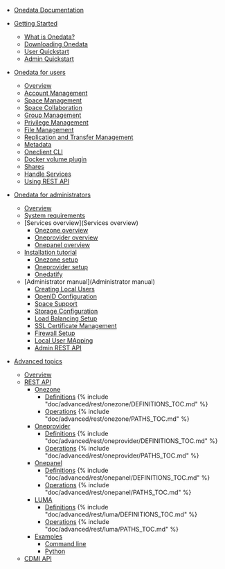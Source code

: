 * [Onedata Documentation](INTRO.md)

* [Getting Started]()
  * [What is Onedata?](doc/getting_started/what_is_onedata.md)
  * [Downloading Onedata](doc/getting_started/downloading_onedata.md)
  * [User Quickstart](doc/getting_started/user_onedata_101.md)
  * [Admin Quickstart](doc/getting_started/admin_onedata_101.md)

* [Onedata for users]()
   * [Overview](doc/user_guide.md)
   * [Account Management](doc/using_onedata/account_management.md)
   * [Space Management](doc/using_onedata/space_management.md)
   * [Space Collaboration](doc/using_onedata/space_collaboration.md)
   * [Group Management](doc/using_onedata/group_management.md)
   * [Privilege Management](doc/using_onedata/privilege_management.md)
   * [File Management](doc/using_onedata/file_management.md)
   * [Replication and Transfer Management](doc/using_onedata/replication_management.md)
   * [Metadata](doc/using_onedata/metadata.md)
   * [Oneclient CLI](doc/using_onedata/oneclient.md)
   * [Docker volume plugin](doc/using_onedata/docker_volume_plugin.md)
   * [Shares](doc/using_onedata/shares.md)
   * [Handle Services](doc/using_onedata/handle_services.md)
   * [Using REST API](doc/using_onedata/using_onedata_from_cli.md)

* [Onedata for administrators]()
   * [Overview](doc/admin_guide.md)
   * [System requirements](doc/system_requirements.md)
   * [Services overview](Services overview)
      * [Onezone overview](doc/administering_onedata/onezone_overview.md)
      * [Oneprovider overview](doc/administering_onedata/provider_overview.md)
      * [Onepanel overview](doc/administering_onedata/onepanel_overview.md)
   * [Installation tutorial](doc/administering_onedata/deployment_tutorial.md)
      * [Onezone setup](doc/administering_onedata/onezone_tutorial.md)
      * [Oneprovider setup](doc/administering_onedata/oneprovider_tutorial.md)
      * [Onedatify](doc/administering_onedata/onedatify.md)
   * [Administrator manual](Administrator manual)
      * [Creating Local Users](doc/administering_onedata/creating_user_accounts.md)
      * [OpenID Configuration](doc/administering_onedata/openid_configuration.md)
      * [Space Support](doc/administering_onedata/provider_space_support.md)
      * [Storage Configuration](doc/administering_onedata/storage_configuration.md)
      * [Load Balancing Setup](doc/administering_onedata/loadbalancing.md)
      * [SSL Certificate Management](doc/administering_onedata/ssl_certificate_management.md)
      * [Firewall Setup](doc/administering_onedata/firewall_setup.md)
      * [Local User MApping](doc/administering_onedata/luma.md)
      * [Admin REST API](doc/administering_onedata/administering_onedata_from_cli.md)
* [Advanced topics](doc/advanced/README.md)
  * [Overview](doc/advanced/README.md)
  * [REST API](doc/advanced/rest/README.md)
     * [Onezone](doc/advanced/rest/onezone/overview.md)
        * [Definitions](doc/advanced/rest/onezone/definitions.md)
{% include "doc/advanced/rest/onezone/DEFINITIONS_TOC.md" %}
        * [Operations](doc/advanced/rest/onezone/paths.md)
{% include "doc/advanced/rest/onezone/PATHS_TOC.md" %}
     * [Oneprovider](doc/advanced/rest/oneprovider/overview.md)
        * [Definitions](doc/advanced/rest/oneprovider/definitions.md)
{% include "doc/advanced/rest/oneprovider/DEFINITIONS_TOC.md" %}
        * [Operations](doc/advanced/rest/oneprovider/paths.md)
{% include "doc/advanced/rest/oneprovider/PATHS_TOC.md" %}
     * [Onepanel](doc/advanced/rest/onepanel/overview.md)
        * [Definitions](doc/advanced/rest/onepanel/definitions.md)
{% include "doc/advanced/rest/onepanel/DEFINITIONS_TOC.md" %}
        * [Operations](doc/advanced/rest/onepanel/paths.md)
{% include "doc/advanced/rest/onepanel/PATHS_TOC.md" %}
     * [LUMA](doc/advanced/rest/luma/overview.md)
        * [Definitions](doc/advanced/rest/luma/definitions.md)
{% include "doc/advanced/rest/luma/DEFINITIONS_TOC.md" %}
        * [Operations](doc/advanced/rest/luma/paths.md)
{% include "doc/advanced/rest/luma/PATHS_TOC.md" %}
     * [Examples](doc/advanced/rest/examples.md)
        * [Command line](doc/advanced/rest/cli.md)
        * [Python](doc/advanced/rest/python.md)
   * [CDMI API](doc/advanced/cdmi.md)
